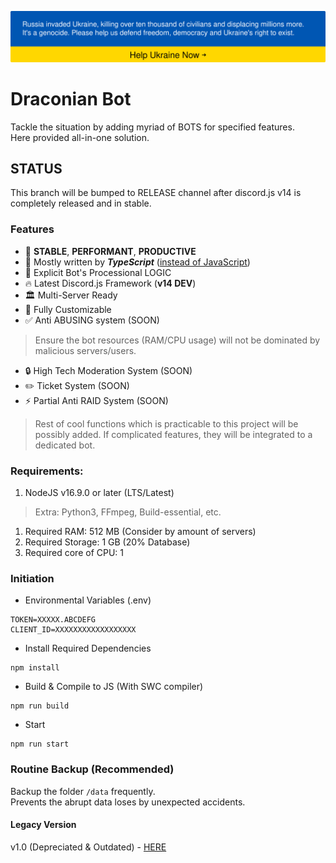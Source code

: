 [![Support Ukraine](https://raw.githubusercontent.com/vshymanskyy/StandWithUkraine/main/banner2-direct.svg)](https://vshymanskyy.github.io/StandWithUkraine)

# Draconian Bot

Tackle the situation by adding myriad of BOTS for specified features. \
Here provided all-in-one solution.

## STATUS

This branch will be bumped to RELEASE channel after discord.js v14 is completely released and in stable.

### Features

- :rocket: **STABLE**, **PERFORMANT**, **PRODUCTIVE**
- 🧰 Mostly written by **_TypeScript_** ([instead of JavaScript](https://medium.com/swlh/the-major-benefits-of-using-typescript-aa8553f5e2ed))
- 🧠 Explicit Bot's Processional LOGIC
- :fire: Latest Discord.js Framework (**v14 DEV**)
- 🏛️ Multi-Server Ready
- 🐋 Fully Customizable
- ✅ Anti ABUSING system (SOON)
> Ensure the bot resources (RAM/CPU usage) will not be dominated by malicious servers/users.
- 🔒 High Tech Moderation System (SOON)
- ✏️ Ticket System (SOON)
- ⚡ Partial Anti RAID System (SOON)

> Rest of cool functions which is practicable to this project will be possibly added.
> If complicated features, they will be integrated to a dedicated bot.

### Requirements:

1. NodeJS v16.9.0 or later (LTS/Latest)
> Extra: Python3, FFmpeg, Build-essential, etc.
1. Required RAM: 512 MB (Consider by amount of servers)
2. Required Storage: 1 GB (20% Database)
3. Required core of CPU: 1

### Initiation

- Environmental Variables (.env)

```
TOKEN=XXXXX.ABCDEFG
CLIENT_ID=XXXXXXXXXXXXXXXXXX
```

- Install Required Dependencies

```
npm install
```

- Build & Compile to JS (With SWC compiler)

```
npm run build
```

- Start

```
npm run start
```

### Routine Backup (Recommended)

Backup the folder `/data` frequently. \
Prevents the abrupt data loses by unexpected accidents.

#### Legacy Version

v1.0 (Depreciated & Outdated) - [HERE](https://github.com/RealKoolisw/DraconianBot/tree/v1.0-deprecated)
